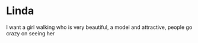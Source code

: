 # Linda
I want a girl walking who is very beautiful, a model and attractive, people go crazy on seeing her
